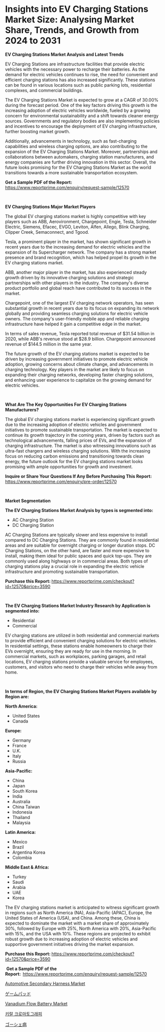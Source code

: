 <p><h1>Insights into EV Charging Stations Market Size: Analysing Market Share, Trends, and Growth from 2024 to 2031</h1></p><p><strong>EV Charging Stations Market Analysis and Latest Trends</strong></p>
<p><p>EV Charging Stations are infrastructure facilities that provide electric vehicles with the necessary power to recharge their batteries. As the demand for electric vehicles continues to rise, the need for convenient and efficient charging stations has also increased significantly. These stations can be found in various locations such as public parking lots, residential complexes, and commercial buildings.</p><p>The EV Charging Stations Market is expected to grow at a CAGR of 30.00% during the forecast period. One of the key factors driving this growth is the increasing adoption of electric vehicles worldwide, fueled by a growing concern for environmental sustainability and a shift towards cleaner energy sources. Governments and regulatory bodies are also implementing policies and incentives to encourage the deployment of EV charging infrastructure, further boosting market growth.</p><p>Additionally, advancements in technology, such as fast-charging capabilities and wireless charging options, are also contributing to the expansion of the EV Charging Stations Market. Moreover, partnerships and collaborations between automakers, charging station manufacturers, and energy companies are further driving innovation in this sector. Overall, the future looks promising for the EV Charging Stations Market as the world transitions towards a more sustainable transportation ecosystem.</p></p>
<p><strong>Get a Sample PDF of the Report:&nbsp;</strong> <a href="https://www.reportprime.com/enquiry/request-sample/12570">https://www.reportprime.com/enquiry/request-sample/12570</a></p>
<p>&nbsp;</p>
<p><strong>EV Charging Stations Major Market Players</strong></p>
<p><p>The global EV charging stations market is highly competitive with key players such as ABB, Aerovironment, Chargepoint, Engie, Tesla, Schneider Electric, Siemens, Efacec, EVGO, Leviton, Alfen, Allego, Blink Charging, Clipper Creek, Semaconnect, and Tgood.</p><p>Tesla, a prominent player in the market, has shown significant growth in recent years due to the increasing demand for electric vehicles and the expansion of its Supercharger network. The company has a strong market presence and brand recognition, which has helped propel its growth in the EV charging stations market.</p><p>ABB, another major player in the market, has also experienced steady growth driven by its innovative charging solutions and strategic partnerships with other players in the industry. The company's diverse product portfolio and global reach have contributed to its success in the market.</p><p>Chargepoint, one of the largest EV charging network operators, has seen substantial growth in recent years due to its focus on expanding its network globally and providing seamless charging solutions for electric vehicle owners. The company's user-friendly mobile app and reliable charging infrastructure have helped it gain a competitive edge in the market.</p><p>In terms of sales revenue, Tesla reported total revenue of $31.54 billion in 2020, while ABB's revenue stood at $28.9 billion. Chargepoint announced revenue of $144.5 million in the same year.</p><p>The future growth of the EV charging stations market is expected to be driven by increasing government initiatives to promote electric vehicle adoption, growing concerns about climate change, and advancements in charging technology. Key players in the market are likely to focus on expanding their charging networks, developing faster charging solutions, and enhancing user experience to capitalize on the growing demand for electric vehicles.</p></p>
<p>&nbsp;</p>
<p><strong>What Are The Key Opportunities For EV Charging Stations Manufacturers?</strong></p>
<p><p>The global EV charging stations market is experiencing significant growth due to the increasing adoption of electric vehicles and government initiatives to promote sustainable transportation. The market is expected to continue its growth trajectory in the coming years, driven by factors such as technological advancements, falling prices of EVs, and the expansion of charging infrastructure. The market is also witnessing innovations such as ultra-fast chargers and wireless charging solutions. With the increasing focus on reducing carbon emissions and transitioning towards clean energy, the future outlook for the EV charging stations market looks promising with ample opportunities for growth and investment.</p></p>
<p><strong>Inquire or Share Your Questions If Any Before Purchasing This Report:</strong> <a href="https://www.reportprime.com/enquiry/pre-order/12570">https://www.reportprime.com/enquiry/pre-order/12570</a></p>
<p>&nbsp;</p>
<p><strong>Market Segmentation</strong></p>
<p><strong>The EV Charging Stations Market Analysis by types is segmented into:</strong></p>
<p><ul><li>AC Charging Station</li><li>DC Charging Station</li></ul></p>
<p><p>AC Charging Stations are typically slower and less expensive to install compared to DC Charging Stations. They are commonly found in residential areas and are suitable for overnight charging or longer duration stops. DC Charging Stations, on the other hand, are faster and more expensive to install, making them ideal for public spaces and quick top-ups. They are commonly used along highways or in commercial areas. Both types of charging stations play a crucial role in expanding the electric vehicle infrastructure and promoting sustainable transportation.</p></p>
<p><strong>Purchase this Report:&nbsp;</strong><a href="https://www.reportprime.com/checkout?id=12570&price=3590">https://www.reportprime.com/checkout?id=12570&price=3590</a></p>
<p>&nbsp;</p>
<p><strong>The EV Charging Stations Market Industry Research by Application is segmented into:</strong></p>
<p><ul><li>Residential</li><li>Commercial</li></ul></p>
<p><p>EV charging stations are utilized in both residential and commercial markets to provide efficient and convenient charging solutions for electric vehicles. In residential settings, these stations enable homeowners to charge their EVs overnight, ensuring they are ready for use in the morning. In commercial markets, such as workplaces, parking garages, and retail locations, EV charging stations provide a valuable service for employees, customers, and visitors who need to charge their vehicles while away from home.</p></p>
<p>&nbsp;</p>
<p><strong>In terms of Region, the EV Charging Stations Market Players available by Region are:</strong></p>
<p>
    <p> <strong> North America: </strong>
        <ul>
            <li>United States</li>
            <li>Canada</li>
        </ul>
        </p> 
    <p> <strong> Europe: </strong>
        <ul>
            <li>Germany</li>
            <li>France</li>
            <li>U.K.</li>
            <li>Italy</li>
            <li>Russia</li>
        </ul>
        </p> 
    <p> <strong> Asia-Pacific: </strong>
        <ul>
            <li>China</li>
            <li>Japan</li>
            <li>South Korea</li>
            <li>India</li>
            <li>Australia</li>
            <li>China Taiwan</li>
            <li>Indonesia</li>
            <li>Thailand</li>
            <li>Malaysia</li>
        </ul>
        </p> 
    <p> <strong> Latin America: </strong>
        <ul>
            <li>Mexico</li>
            <li>Brazil</li>
            <li>Argentina Korea</li>
            <li>Colombia</li>
        </ul>
        </p> 
    <p> <strong> Middle East & Africa: </strong>
        <ul>
            <li>Turkey</li>
            <li>Saudi</li>
            <li>Arabia</li>
            <li>UAE</li>
            <li>Korea</li>
        </ul>
    </p>
    </p>
<p><p>The EV charging stations market is anticipated to witness significant growth in regions such as North America (NA), Asia-Pacific (APAC), Europe, the United States of America (USA), and China. Among these, China is expected to dominate the market with a market share of approximately 30%, followed by Europe with 25%, North America with 20%, Asia-Pacific with 15%, and the USA with 10%. These regions are projected to exhibit robust growth due to increasing adoption of electric vehicles and supportive government initiatives driving the market expansion.</p></p>
<p><strong>Purchase this Report: </strong><a href="https://www.reportprime.com/checkout?id=12570&price=3590">https://www.reportprime.com/checkout?id=12570&price=3590</a></p>
<p>&nbsp;<strong>Get a Sample PDF of the Report:&nbsp;&nbsp;</strong><a href="https://www.reportprime.com/enquiry/request-sample/12570">https://www.reportprime.com/enquiry/request-sample/12570</a></p>
<p><strong></strong></p>
<p><p><a href="https://issuu.com/reportprime-2/docs/automotive-secondary-harness-market-size-2030.pptx">Automotive Secondary Harness Market</a></p><p><a href="https://github.com/bevdtkn4419963/Market-Research-Report-List-1/blob/main/117962215921.md">ゲームパッド</a></p><p><a href="https://github.com/bobicer/Market-Research-Report-List-2/blob/main/vanadium-flow-battery-market.md">Vanadium Flow Battery Market</a></p><p><a href="https://github.com/JonHarrtis67676y/Market-Research-Report-List-1/blob/main/346194114668.md">키랄 크로마토그래피</a></p><p><a href="https://github.com/MosesSpinka1914/Market-Research-Report-List-1/blob/main/552612615922.md">ゴーシェ病</a></p></p>
